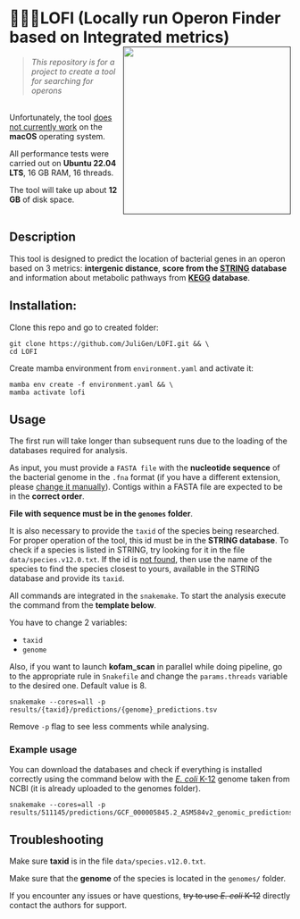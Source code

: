 # 👩🏻‍💻LOFI (Locally run Operon Finder based on Integrated metrics)  <a href=""><img src ='https://drive.google.com/uc?export=view&id=1c0OLbJXtGd3ZQvNOSGUGb6lvS2ngdevB' width =300 align="right"></a>
> *This repository is for a project to create a tool for searching for operons*

\
Unfortunately, the tool <u>does not currently work</u> on the **macOS** operating system.

All performance tests were carried out on **Ubuntu 22.04 LTS**, 16 GB RAM, 16 threads.

The tool will take up about **12 GB** of disk space.
<br>
<br>

## Description

This tool is designed to predict the location of bacterial genes in an operon based on 3 metrics: 
**intergenic distance**, **score from the [STRING](https://string-db.org) database** and information about metabolic pathways 
from **[KEGG](https://www.kegg.jp) database**.

## Installation:

Clone this repo and go to created folder: 

```shell
git clone https://github.com/JuliGen/LOFI.git && \
cd LOFI
```

Create mamba environment from `environment.yaml` and activate it:

```shell
mamba env create -f environment.yaml && \
mamba activate lofi
```

## Usage

The first run will take longer than subsequent runs due to the loading of the databases required for analysis.

As input, you must provide a `FASTA file` with the **nucleotide sequence** of the bacterial genome in the `.fna` format 
(if you have a different extension, please <u>change it manually</u>). 
Contigs within a FASTA file are expected to be in the **correct order**.

**File with sequence must be in the `genomes` folder**.

It is also necessary to provide the `taxid` of the species being researched. 
For proper operation of the tool, this id must be in the **STRING database**. 
To check if a species is listed in STRING, try looking for it in the file `data/species.v12.0.txt`.
If the id is <u>not found</u>, then use the name of the species to find the species closest to yours, available 
in the STRING database and provide its `taxid`.

All commands are integrated in the `snakemake`. To start the analysis execute the command from the **template below**. 

You have to change 2 variables:
- `taxid`
- `genome`

Also, if you want to launch **kofam_scan** in parallel while doing pipeline, go to the appropriate rule in `Snakefile`
and change the `params.threads` variable to the desired one. Default value is 8.

```shell
snakemake --cores=all -p results/{taxid}/predictions/{genome}_predictions.tsv
```

Remove `-p` flag to see less comments while analysing.

### Example usage

You can download the databases and check if everything is installed correctly using the command below 
with the [_E. coli_ K-12](https://www.ncbi.nlm.nih.gov/datasets/taxonomy/511145/) genome taken from NCBI 
(it is already uploaded to the genomes folder).

```shell
snakemake --cores=all -p results/511145/predictions/GCF_000005845.2_ASM584v2_genomic_predictions.tsv
```

## Troubleshooting

Make sure **taxid** is in the file `data/species.v12.0.txt`.

Make sure that the **genome** of the species is located in the `genomes/` folder.

If you encounter any issues or have questions, ~~try to use _E. coli_ K-12~~ directly contact the authors for support.
